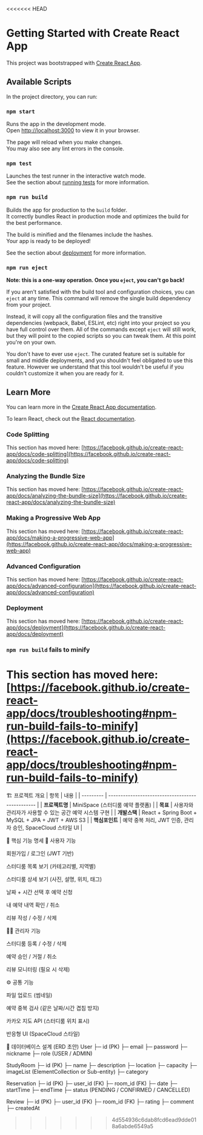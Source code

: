 <<<<<<< HEAD
# Getting Started with Create React App

This project was bootstrapped with [Create React App](https://github.com/facebook/create-react-app).

## Available Scripts

In the project directory, you can run:

### `npm start`

Runs the app in the development mode.\
Open [http://localhost:3000](http://localhost:3000) to view it in your browser.

The page will reload when you make changes.\
You may also see any lint errors in the console.

### `npm test`

Launches the test runner in the interactive watch mode.\
See the section about [running tests](https://facebook.github.io/create-react-app/docs/running-tests) for more information.

### `npm run build`

Builds the app for production to the `build` folder.\
It correctly bundles React in production mode and optimizes the build for the best performance.

The build is minified and the filenames include the hashes.\
Your app is ready to be deployed!

See the section about [deployment](https://facebook.github.io/create-react-app/docs/deployment) for more information.

### `npm run eject`

**Note: this is a one-way operation. Once you `eject`, you can't go back!**

If you aren't satisfied with the build tool and configuration choices, you can `eject` at any time. This command will remove the single build dependency from your project.

Instead, it will copy all the configuration files and the transitive dependencies (webpack, Babel, ESLint, etc) right into your project so you have full control over them. All of the commands except `eject` will still work, but they will point to the copied scripts so you can tweak them. At this point you're on your own.

You don't have to ever use `eject`. The curated feature set is suitable for small and middle deployments, and you shouldn't feel obligated to use this feature. However we understand that this tool wouldn't be useful if you couldn't customize it when you are ready for it.

## Learn More

You can learn more in the [Create React App documentation](https://facebook.github.io/create-react-app/docs/getting-started).

To learn React, check out the [React documentation](https://reactjs.org/).

### Code Splitting

This section has moved here: [https://facebook.github.io/create-react-app/docs/code-splitting](https://facebook.github.io/create-react-app/docs/code-splitting)

### Analyzing the Bundle Size

This section has moved here: [https://facebook.github.io/create-react-app/docs/analyzing-the-bundle-size](https://facebook.github.io/create-react-app/docs/analyzing-the-bundle-size)

### Making a Progressive Web App

This section has moved here: [https://facebook.github.io/create-react-app/docs/making-a-progressive-web-app](https://facebook.github.io/create-react-app/docs/making-a-progressive-web-app)

### Advanced Configuration

This section has moved here: [https://facebook.github.io/create-react-app/docs/advanced-configuration](https://facebook.github.io/create-react-app/docs/advanced-configuration)

### Deployment

This section has moved here: [https://facebook.github.io/create-react-app/docs/deployment](https://facebook.github.io/create-react-app/docs/deployment)

### `npm run build` fails to minify

This section has moved here: [https://facebook.github.io/create-react-app/docs/troubleshooting#npm-run-build-fails-to-minify](https://facebook.github.io/create-react-app/docs/troubleshooting#npm-run-build-fails-to-minify)
=======
🏗️ 프로젝트 개요
| 항목        | 내용                                               |
| --------- | ------------------------------------------------ |
| **프로젝트명** | MiniSpace (스터디룸 예약 플랫폼)                          |
| **목표**    | 사용자와 관리자가 사용할 수 있는 공간 예약 시스템 구현                  |
| **개발스택**  | React + Spring Boot + MySQL + JPA + JWT + AWS S3 |
| **핵심포인트** | 예약 중복 처리, JWT 인증, 관리자 승인, SpaceCloud 스타일 UI      |

📄 핵심 기능 명세
👤 사용자 기능

회원가입 / 로그인 (JWT 기반)

스터디룸 목록 보기 (카테고리별, 지역별)

스터디룸 상세 보기 (사진, 설명, 위치, 태그)

날짜 + 시간 선택 후 예약 신청

내 예약 내역 확인 / 취소

리뷰 작성 / 수정 / 삭제

🧑‍💼 관리자 기능

스터디룸 등록 / 수정 / 삭제

예약 승인 / 거절 / 취소

리뷰 모니터링 (필요 시 삭제)

⚙️ 공통 기능

파일 업로드 (썸네일)

예약 중복 검사 (같은 날짜/시간 겹침 방지)

카카오 지도 API (스터디룸 위치 표시)

반응형 UI (SpaceCloud 스타일)

🧱 데이터베이스 설계 (ERD 초안)
User
 ├─ id (PK)
 ├─ email
 ├─ password
 ├─ nickname
 ├─ role (USER / ADMIN)

StudyRoom
 ├─ id (PK)
 ├─ name
 ├─ description
 ├─ location
 ├─ capacity
 ├─ imageList (ElementCollection or Sub-entity)
 ├─ category

Reservation
 ├─ id (PK)
 ├─ user_id (FK)
 ├─ room_id (FK)
 ├─ date
 ├─ startTime
 ├─ endTime
 ├─ status (PENDING / CONFIRMED / CANCELLED)

Review
 ├─ id (PK)
 ├─ user_id (FK)
 ├─ room_id (FK)
 ├─ rating
 ├─ comment
 ├─ createdAt
>>>>>>> 4d554936c6dab8fcd6ead9dde018a6abde6549a5
